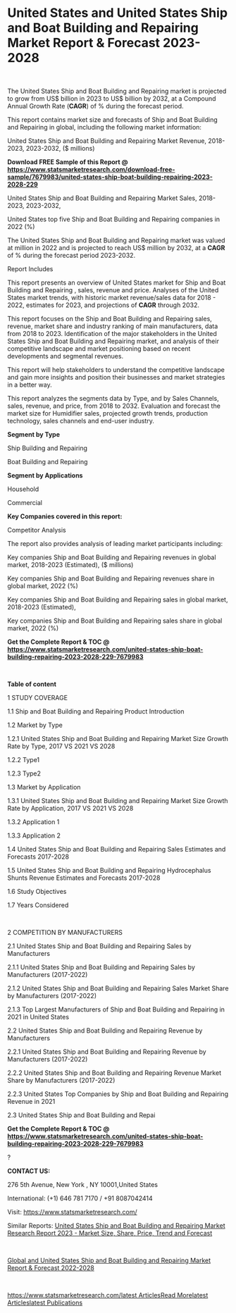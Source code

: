 <h1>United States and United States Ship and Boat Building and Repairing Market Report & Forecast 2023-2028</h1><br/><p>The United States Ship and Boat Building and Repairing market is projected to grow from US$ billion in 2023 to US$ billion by 2032, at a Compound Annual Growth Rate (<strong>CAGR</strong>) of % during the forecast period.</p>
 
 
 
 <p>This report contains market size and forecasts of Ship and Boat Building and Repairing in global, including the following market information:</p>
 
 
 
 <p>United States Ship and Boat Building and Repairing Market Revenue, 2018-2023, 2023-2032, ($ millions)</p>
 
 
 
 <p><strong>Download FREE Sample of this Report @ <a href="https://www.statsmarketresearch.com/download-free-sample/7679983/united-states-ship-boat-building-repairing-2023-2028-229">https://www.statsmarketresearch.com/download-free-sample/7679983/united-states-ship-boat-building-repairing-2023-2028-229</a></strong></p>
 
 
 
 <p>United States Ship and Boat Building and Repairing Market Sales, 2018-2023, 2023-2032,</p>
 
 
 
 <p>United States top five Ship and Boat Building and Repairing companies in 2022 (%)</p>
 
 
 
 <p>The United States Ship and Boat Building and Repairing market was valued at million in 2022 and is projected to reach US$ million by 2032, at a <strong>CAGR</strong> of % during the forecast period 2023-2032.</p>
 
 
 
 <p>Report Includes</p>
 
 
 
 <p>This report presents an overview of United States market for Ship and Boat Building and Repairing , sales, revenue and price. Analyses of the United States market trends, with historic market revenue/sales data for 2018 - 2022, estimates for 2023, and projections of <strong>CAGR</strong> through 2032.</p>
 
 
 
 <p>This report focuses on the Ship and Boat Building and Repairing sales, revenue, market share and industry ranking of main manufacturers, data from 2018 to 2023. Identification of the major stakeholders in the United States Ship and Boat Building and Repairing market, and analysis of their competitive landscape and market positioning based on recent developments and segmental revenues.</p>
 
 
 
 <p>This report will help stakeholders to understand the competitive landscape and gain more insights and position their businesses and market strategies in a better way.</p>
 
 
 
 <p>This report analyzes the segments data by Type, and by Sales Channels, sales, revenue, and price, from 2018 to 2032. Evaluation and forecast the market size for Humidifier sales, projected growth trends, production technology, sales channels and end-user industry.</p>
 
 
 
 <p><strong>Segment by Type</strong></p>
 
 
 
 <p>Ship Building and Repairing</p>
 
 
 
 <p>Boat Building and Repairing</p>
 
 
 
 <p><strong>Segment <strong><strong>by Applications</strong></strong></strong></p>
 
 
 
 <p>Household</p>
 
 
 
 <p>Commercial</p>
 
 
 
 <p><strong>Key Companies covered in this report:</strong></p>
 
 
 
 <p>Competitor Analysis</p>
 
 
 
 <p>The report also provides analysis of leading market participants including:</p>
 
 
 
 <p>Key companies Ship and Boat Building and Repairing revenues in global market, 2018-2023 (Estimated), ($ millions)</p>
 
 
 
 <p>Key companies Ship and Boat Building and Repairing revenues share in global market, 2022 (%)</p>
 
 
 
 <p>Key companies Ship and Boat Building and Repairing sales in global market, 2018-2023 (Estimated),</p>
 
 
 
 <p>Key companies Ship and Boat Building and Repairing sales share in global market, 2022 (%)</p>
 
 
 
 <div><b>Get the Complete Report & TOC @ <a href="https://www.statsmarketresearch.com/united-states-ship-boat-building-repairing-2023-2028-229-7679983">https://www.statsmarketresearch.com/united-states-ship-boat-building-repairing-2023-2028-229-7679983</a></b></div>
 
 
 
 <p><br />
 
 <b>Table of content</b></p>
 
 
 
 <p>1 STUDY COVERAGE<br />
 
 1.1 Ship and Boat Building and Repairing Product Introduction<br />
 
 1.2 Market by Type<br />
 
 1.2.1 United States Ship and Boat Building and Repairing Market Size Growth Rate by Type, 2017 VS 2021 VS 2028<br />
 
 1.2.2 Type1<br />
 
 1.2.3 Type2<br />
 
 1.3 Market by Application<br />
 
 1.3.1 United States Ship and Boat Building and Repairing Market Size Growth Rate by Application, 2017 VS 2021 VS 2028<br />
 
 1.3.2 Application 1<br />
 
 1.3.3 Application 2<br />
 
 1.4 United States Ship and Boat Building and Repairing Sales Estimates and Forecasts 2017-2028<br />
 
 1.5 United States Ship and Boat Building and Repairing Hydrocephalus Shunts Revenue Estimates and Forecasts 2017-2028<br />
 
 1.6 Study Objectives<br />
 
 1.7 Years Considered<br />
 
 <br />
 
 2 COMPETITION BY MANUFACTURERS<br />
 
 2.1 United States Ship and Boat Building and Repairing Sales by Manufacturers<br />
 
 2.1.1 United States Ship and Boat Building and Repairing Sales by Manufacturers (2017-2022)<br />
 
 2.1.2 United States Ship and Boat Building and Repairing Sales Market Share by Manufacturers (2017-2022)<br />
 
 2.1.3 Top Largest Manufacturers of Ship and Boat Building and Repairing in 2021 in United States<br />
 
 2.2 United States Ship and Boat Building and Repairing Revenue by Manufacturers<br />
 
 2.2.1 United States Ship and Boat Building and Repairing Revenue by Manufacturers (2017-2022)<br />
 
 2.2.2 United States Ship and Boat Building and Repairing Revenue Market Share by Manufacturers (2017-2022)<br />
 
 2.2.3 United States Top Companies by Ship and Boat Building and Repairing Revenue in 2021<br />
 
 2.3 United States Ship and Boat Building and Repai</p>
 
 
 
 <div><b>Get the Complete Report & TOC @ <a href="https://www.statsmarketresearch.com/united-states-ship-boat-building-repairing-2023-2028-229-7679983">https://www.statsmarketresearch.com/united-states-ship-boat-building-repairing-2023-2028-229-7679983</a></b></div>
 
 
 
 <p>? </p>
 
 
 
 <p><b>CONTACT US:</b><br />
 
 276 5th Avenue, New York , NY 10001,United States<br />
 
 International: (+1) 646 781 7170 / +91 8087042414<br />
 
 Visit: <a href="https://www.statsmarketresearch.com/">https://www.statsmarketresearch.com/</a><br />
 
 Similar Reports: <a href="https://www.statsmarketresearch.com/united-states-ship-boat-building-repairing-2023-2028-229-7679983">United States Ship and Boat Building and Repairing Market Research Report 2023 - Market Size, Share, Price, Trend and Forecast</a><br />
 
 <br />
 
 <a href="https://www.statsmarketresearch.com/united-states-ship-boat-building-repairing-2023-2028-229-7679983">Global and United States Ship and Boat Building and Repairing Market Report & Forecast 2022-2028</a><br />
 
 <br />
 
 <a href="https://gyeongbokgung.com">https://www.statsmarketresearch.com/</a><a href="https://hallyeomaritime.com">latest Articles</a><a href="https://jingwansa.com">Read More</a><a href="https://nguoiviet.jp/">latest Articles</a><a href="https://www.intelmarketresearch.com/">latest Publications</a></p>